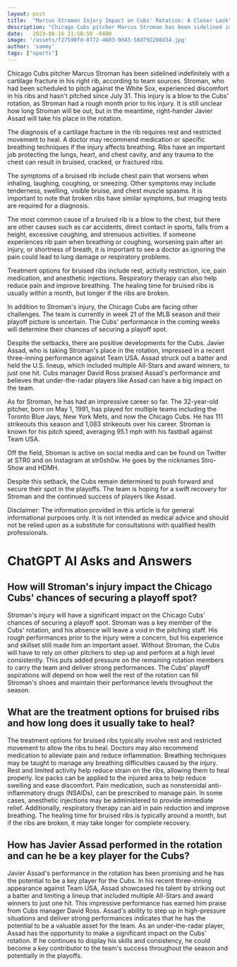 ```yaml
---
layout: post
title:  "Marcus Stroman Injury Impact on Cubs' Rotation: A Closer Look"
description: "Chicago Cubs pitcher Marcus Stroman has been sidelined indefinitely with a cartilage fracture in his right rib. This injury has significant implications for the Cubs' rotation and their playoff prospects. In this article, we delve into the diagnosis, symptoms, and treatment of Stroman's injury, while also highlighting the impressive performance of under-the-radar player Javier Assad. Join us as we examine Stroman's career and social media presence, and discuss the challenges the Cubs are facing. Please note that the information provided here is not medical advice."
date:   2023-08-16 21:58:50 -0400
image: '/assets/f27590fd-0772-4603-9d43-58d792208d34.jpg'
author: 'sammy'
tags: ["sports"]
---
```


Chicago Cubs pitcher Marcus Stroman has been sidelined indefinitely with a cartilage fracture in his right rib, according to team sources. Stroman, who had been scheduled to pitch against the White Sox, experienced discomfort in his ribs and hasn't pitched since July 31. This injury is a blow to the Cubs' rotation, as Stroman had a rough month prior to his injury. It is still unclear how long Stroman will be out, but in the meantime, right-hander Javier Assad will take his place in the rotation.

The diagnosis of a cartilage fracture in the rib requires rest and restricted movement to heal. A doctor may recommend medication or specific breathing techniques if the injury affects breathing. Ribs have an important job protecting the lungs, heart, and chest cavity, and any trauma to the chest can result in bruised, cracked, or fractured ribs.

The symptoms of a bruised rib include chest pain that worsens when inhaling, laughing, coughing, or sneezing. Other symptoms may include tenderness, swelling, visible bruise, and chest muscle spasms. It is important to note that broken ribs have similar symptoms, but imaging tests are required for a diagnosis.

The most common cause of a bruised rib is a blow to the chest, but there are other causes such as car accidents, direct contact in sports, falls from a height, excessive coughing, and strenuous activities. If someone experiences rib pain when breathing or coughing, worsening pain after an injury, or shortness of breath, it is important to see a doctor as ignoring the pain could lead to lung damage or respiratory problems.

Treatment options for bruised ribs include rest, activity restriction, ice, pain medication, and anesthetic injections. Respiratory therapy can also help reduce pain and improve breathing. The healing time for bruised ribs is usually within a month, but longer if the ribs are broken.

In addition to Stroman's injury, the Chicago Cubs are facing other challenges. The team is currently in week 21 of the MLB season and their playoff picture is uncertain. The Cubs' performance in the coming weeks will determine their chances of securing a playoff spot.

Despite the setbacks, there are positive developments for the Cubs. Javier Assad, who is taking Stroman's place in the rotation, impressed in a recent three-inning performance against Team USA. Assad struck out a batter and held the U.S. lineup, which included multiple All-Stars and award winners, to just one hit. Cubs manager David Ross praised Assad's performance and believes that under-the-radar players like Assad can have a big impact on the team.

As for Stroman, he has had an impressive career so far. The 32-year-old pitcher, born on May 1, 1991, has played for multiple teams including the Toronto Blue Jays, New York Mets, and now the Chicago Cubs. He has 111 strikeouts this season and 1,083 strikeouts over his career. Stroman is known for his pitch speed, averaging 95.1 mph with his fastball against Team USA.

Off the field, Stroman is active on social media and can be found on Twitter at STR0 and on Instagram at str0sh0w. He goes by the nicknames Stro-Show and HDMH.

Despite this setback, the Cubs remain determined to push forward and secure their spot in the playoffs. The team is hoping for a swift recovery for Stroman and the continued success of players like Assad.

Disclaimer: The information provided in this article is for general informational purposes only. It is not intended as medical advice and should not be relied upon as a substitute for consultations with qualified health professionals.


# ChatGPT AI Asks and Answers
## How will Stroman's injury impact the Chicago Cubs' chances of securing a playoff spot?
Stroman's injury will have a significant impact on the Chicago Cubs' chances of securing a playoff spot. Stroman was a key member of the Cubs' rotation, and his absence will leave a void in the pitching staff. His rough performances prior to the injury were a concern, but his experience and skillset still made him an important asset. Without Stroman, the Cubs will have to rely on other pitchers to step up and perform at a high level consistently. This puts added pressure on the remaining rotation members to carry the team and deliver strong performances. The Cubs' playoff aspirations will depend on how well the rest of the rotation can fill Stroman's shoes and maintain their performance levels throughout the season.

## What are the treatment options for bruised ribs and how long does it usually take to heal?
The treatment options for bruised ribs typically involve rest and restricted movement to allow the ribs to heal. Doctors may also recommend medication to alleviate pain and reduce inflammation. Breathing techniques may be taught to manage any breathing difficulties caused by the injury. Rest and limited activity help reduce strain on the ribs, allowing them to heal properly. Ice packs can be applied to the injured area to help reduce swelling and ease discomfort. Pain medication, such as nonsteroidal anti-inflammatory drugs (NSAIDs), can be prescribed to manage pain. In some cases, anesthetic injections may be administered to provide immediate relief. Additionally, respiratory therapy can aid in pain reduction and improve breathing. The healing time for bruised ribs is typically around a month, but if the ribs are broken, it may take longer for complete recovery.

## How has Javier Assad performed in the rotation and can he be a key player for the Cubs?
Javier Assad's performance in the rotation has been promising and he has the potential to be a key player for the Cubs. In his recent three-inning appearance against Team USA, Assad showcased his talent by striking out a batter and limiting a lineup that included multiple All-Stars and award winners to just one hit. This impressive performance has earned him praise from Cubs manager David Ross. Assad's ability to step up in high-pressure situations and deliver strong performances indicates that he has the potential to be a valuable asset for the team. As an under-the-radar player, Assad has the opportunity to make a significant impact on the Cubs' rotation. If he continues to display his skills and consistency, he could become a key contributor to the team's success throughout the season and potentially in the playoffs.


